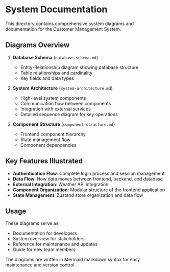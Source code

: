 # System Documentation

This directory contains comprehensive system diagrams and documentation for the Customer Management System.

## Diagrams Overview

1. **Database Schema** (`database-schema.md`)
   - Entity-Relationship diagram showing database structure
   - Table relationships and cardinality
   - Key fields and data types

2. **System Architecture** (`system-architecture.md`)
   - High-level system components
   - Communication flow between components
   - Integration with external services
   - Detailed sequence diagram for key operations

3. **Component Structure** (`component-structure.md`)
   - Frontend component hierarchy
   - State management flow
   - Component dependencies

## Key Features Illustrated

- **Authentication Flow**: Complete login process and session management
- **Data Flow**: How data moves between frontend, backend, and database
- **External Integration**: Weather API integration
- **Component Organization**: Modular structure of the frontend application
- **State Management**: Zustand store organization and data flow

## Usage

These diagrams serve as:
- Documentation for developers
- System overview for stakeholders
- Reference for maintenance and updates
- Guide for new team members

The diagrams are written in Mermaid markdown syntax for easy maintenance and version control.